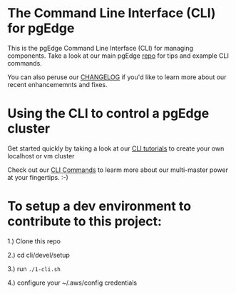 # The Command Line Interface (CLI) for pgEdge

This is the pgEdge Command Line Interface (CLI) for managing components. 
Take a look at our main pgEdge [repo](https://github.com/pgEdge/pgedge) for tips and example CLI commands.

You can also peruse our [CHANGELOG](https://github.com/pgEdge/pgedge/blob/main/CHANGELOG.md) if you'd like to learn more about our recent enhancememnts and fixes.

# Using the CLI to control a pgEdge cluster

Get started quickly by taking a look at our [CLI tutorials](https://github.com/pgEdge/pgedge/tree/main/cli/tutorials) to create your own localhost or vm cluster

Check out our [CLI Commands](https://github.com/pgEdge/pgedge/tree/main?tab=readme-ov-file#cli-commands) to learm more about our multi-master power at your fingertips. :-)


# To setup a dev environment to contribute to this project:

1.) Clone this repo

2.) cd cli/devel/setup

3.) run `./1-cli.sh`

4.) configure your ~/.aws/config credentials

